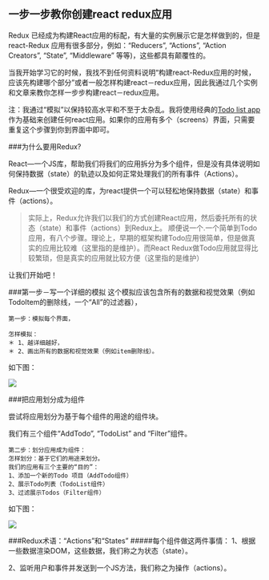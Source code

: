## 一步一步教你创建react redux应用
Redux 已经成为构建React应用的标配，有大量的实例展示它是怎样做到的，但是react-Redux 应用有很多部分，例如：“Reducers”, “Actions”, “Action Creators”, “State”, “Middleware” 等等)，这些都具有颠覆性的。

当我开始学习它的时候，我找不到任何资料说明“构建react-Redux应用的时候，应该先构建哪个部分”或者一般怎样构建react－redux应用，因此我通过几个实例和文章来教你怎样一步步构建react－redux应用。
<br/>

注：我通过“模拟”以保持较高水平和不至于太杂乱。我将使用经典的<a href="https://github.com/reactjs/redux/tree/master/examples/todos">Todo list app</a>作为基础来创建任何react应用。如果你的应用有多个（screens）界面，只需要重复这个步骤到你到界面中即可。

###为什么要用Redux?

React—一个JS库，帮助我们将我们的应用拆分为多个组件，但是没有具体说明如何保持数据（state）的轨迹以及如何正常处理我们的所有事件（Actions）。

Redux—一个很受欢迎的库，为react提供一个可以轻松地保持数据（state）和事件（actions）。

> 实际上，Redux允许我们以我们的方式创建React应用，然后委托所有的状态（state）和事件（actions）到Redux上。
> 顺便说一个.一个简单到Todo应用，有八个步骤。理论上，早期的框架构建Todo应用很简单，但是做真实的应用比较难（这里指的是维护）。而React Redux做Todo应用就显得比较繁琐，但是真实的应用就比较方便（这里指的是维护）

让我们开始吧！

###第一步－写一个详细的模拟
这个模拟应该包含所有的数据和视觉效果（例如TodoItem的删除线，一个“All”的过滤器），
```
第一步：模拟每个界面，

怎样模拟：
＊ 1、越详细越好，
＊ 2、画出所有的数据和视觉效果（例如item删除线）。
```
如下图：

<img src="https://github.com/lanqy/blog/blob/master/1-RtA4NF2PI__vcarQgXEEBg.png" />

###把应用划分成为组件

尝试将应用划分为基于每个组件的用途的组件块。

我们有三个组件“AddTodo”, “TodoList” and “Filter”组件。
```
第二步：划分应用成为组件：
怎样划分：基于它们的用途来划分。
我们的应用有三个主要的“目的”：
1、添加一个新的Todo 项目（AddTodo组件）
2、展示Todo列表（TodoList组件）
3、过滤展示Todos（Filter组件）
```
如下图：

<img src="https://github.com/lanqy/blog/blob/master/1-AfzFa8zO_dQOmuSHL7bEww.png" />

###Redux术语：“Actions”和“States”
#####每个组件做这两件事情：
 1、根据一些数据渲染DOM，这些数据，我们称之为状态（state）。
 
 2、监听用户和事件并发送到一个JS方法，我们称之为操作（actions）。


